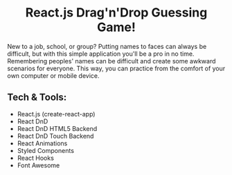 <h1 align="center">React.js Drag'n'Drop Guessing Game!</h1>

<p>
New to a job, school, or group? Putting names to faces can always be difficult, but with this simple application you'll be a pro in no time. Remembering peoples' names can be difficult and create some awkward scenarios for everyone. This way, you can practice from the comfort of your own computer or mobile device.
</p>

<h2>Tech & Tools:</h2>
<ul>
  <li>React.js (create-react-app)</li>
  <li>React DnD</li>
  <li>React DnD HTML5 Backend</li>
  <li>React DnD Touch Backend</li>
  <li>React Animations</li>
  <li>Styled Components</li>
  <li>React Hooks</li>
  <li>Font Awesome</li>
</ul>

